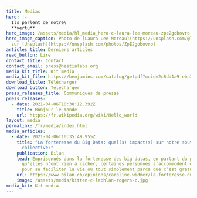 ```yaml
---
title: Medias
hero: |-
  Ils parlent de notre\
  **vertu**
hero_image: /assets/media/hl_media_hero-c-laura-lee-moreau-zpe2gobovro-unsplash-c.jpeg
hero_image_caption: Photo de [Laura Lee Moreau](https://unsplash.com/@laura_lee)
  sur [Unsplash](https://unsplash.com/photos/ZpE2gobovro)
articles_title: Derniers articles
read_button: Lire
contact_title: Contact
contact_email: press@hestialabs.org
media_kit_title: Kit media
media_kit_file: https://benjamins.com/catalog/getpdf?uuid=2c8dd1a9-eba3-4458-8dd1-a9eba35458bc&href=%2Fprag%2Fprag.18.1%2Fprag.18.1.02cat%2Fprag.18.1.02cat.pdf
download_title: Télécharger
download_button: Télécharger
press_releases_title: Communiqués de presse
press_releases:
  - date: 2021-04-06T10:38:12.392Z
    title: Bonjour le monde
    url: https://fr.wikipedia.org/wiki/Hello_world
layout: media
permalink: /fr/media/index.html
media_articles:
  - date: 2021-04-06T10:35:49.955Z
    title: "La forteresse du Big Data: quel(s) impact(s) sur notre souveraineté
      collective?"
    publication: Bilan
    lead: Emprisonnés dans la forteresse des big datas, en partant du principe
      qu’elles n’ont rien à cacher, certaines personnes s’accommodent du système
      pour se faciliter la vie ou tout simplement parce que c’est gratuit.
    url: https://www.bilan.ch/opinions/caroline-widmer/la-forteresse-du-big-data-quels-impacts-sur-notre-souverainete-collective
    image: /assets/media/kitten-c-lachlan-rogers-c.jpg
media_kit: Kit media
---
```


